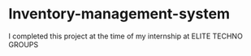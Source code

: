 # Inventory-management-system

I completed this project at the time of my internship at ELITE TECHNO GROUPS 

